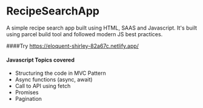 # RecipeSearchApp

A simple recipe search app built using HTML, SAAS and Javascript. It's built using parcel build tool and followed modern JS best practices.

####Try https://eloquent-shirley-82a67c.netlify.app/

#### Javascript Topics covered

- Structuring the code in MVC Pattern
- Async functions (async, await)
- Call to API using fetch
- Promises
- Pagination

